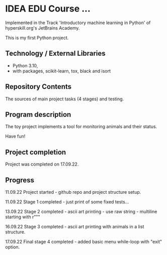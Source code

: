 # IDEA EDU Course ...

Implemented in the Track 'Introductory machine learning in Python' of hyperskill.org's JetBrains Academy.

This is my first Python project.

## Technology / External Libraries

- Python 3.10,
- with packages, scikit-learn, tox, black and isort

## Repository Contents

The sources of main project tasks (4 stages) and testing.

## Program description

The toy project implements a tool for monitoring animals and their status.

Have fun!

## Project completion

Project was completed on 17.09.22.

## Progress

11.09.22 Project started - github repo and project structure setup.

11.09.22 Stage 1 completed - just print of some fixed tests...

13.09.22 Stage 2 completed - ascii art printing - use raw string - multiline starting with r"""

16.09.22 Stage 3 completed - ascii art printing with animals in a list structure.

17.09.22 Final stage 4 completed - added basic menu while-loop with "exit" option.